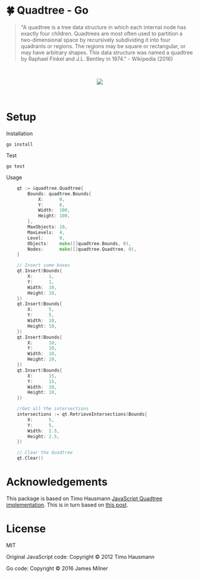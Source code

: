 # :four_leaf_clover: Quadtree - Go

> "A quadtree is a tree data structure in which each internal node has exactly four children. Quadtrees are most often used to partition a two-dimensional space by recursively subdividing it into four quadrants or regions. The regions may be square or rectangular, or may have arbitrary shapes. This data structure was named a quadtree by Raphael Finkel and J.L. Bentley in 1974." - Wikipedia (2016)

<br>

<p align="center">
<img src="https://upload.wikimedia.org/wikipedia/commons/8/8b/Point_quadtree.svg">
</p>

<br>


# Setup

Installation

    go install

Test

    go test

Usage
```go
    qt := &quadtree.Quadtree{
		Bounds: quadtree.Bounds{
			X:      0,
			Y:      0,
			Width:  100,
			Height: 100,
		},
		MaxObjects: 10,
		MaxLevels:  4,
		Level:      0,
		Objects:    make([]quadtree.Bounds, 0),
		Nodes:      make([]quadtree.Quadtree, 0),
	}

    // Insert some boxes
    qt.Insert(Bounds{
		X:      1,
		Y:      1,
		Width:  10,
		Height: 10,
	})
	qt.Insert(Bounds{
		X:      5,
		Y:      5,
		Width:  10,
		Height: 10,
	})
	qt.Insert(Bounds{
		X:      10,
		Y:      10,
		Width:  10,
		Height: 10,
	})
	qt.Insert(Bounds{
		X:      15,
		Y:      15,
		Width:  10,
		Height: 10,
	})

	//Get all the intersections
	intersections := qt.RetrieveIntersections(Bounds{
		X:      5,
		Y:      5,
		Width:  2.5,
		Height: 2.5,
	})

	// Clear the Quadtree
	qt.Clear()


```
# Acknowledgements

This package is based on Timo Hausmann [JavaScript Quadtree implementation](https://github.com/timohausmann/quadtree-js). This is in turn based on [this post](http://gamedev.tutsplus.com/tutorials/implementation/quick-tip-use-quadtrees-to-detect-likely-collisions-in-2d-space/).

# License
MIT

Original JavaScript code: Copyright © 2012 Timo Hausmann

Go code: Copyright © 2016 James Milner
